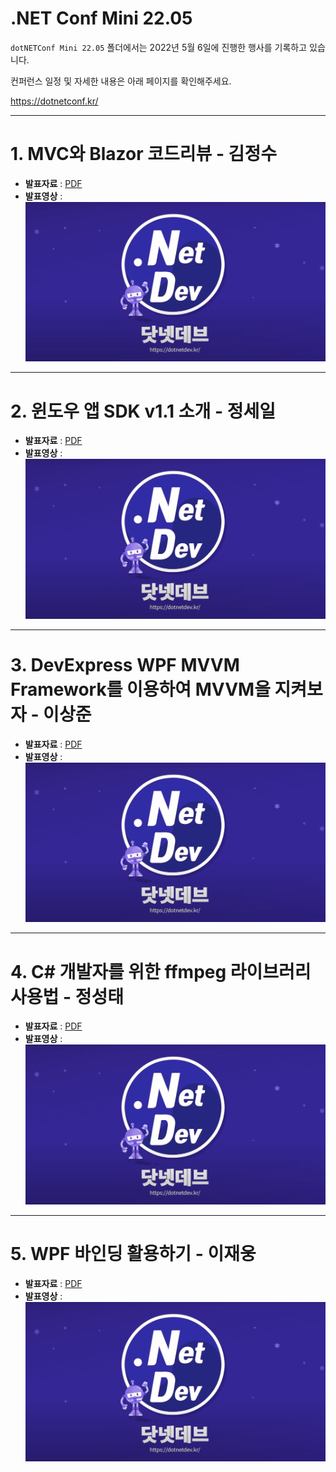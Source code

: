 # .NET Conf Mini 22.05

`dotNETConf Mini 22.05` 폴더에서는 2022년 5월 6일에 진행한 행사를 기록하고 있습니다.

컨퍼런스 일정 및 자세한 내용은 아래 페이지를 확인해주세요.

https://dotnetconf.kr/

---

# 1. MVC와 Blazor 코드리뷰 - 김정수

* **발표자료** : [PDF](10_김정수_MVC와_Blazor_코드리뷰.pdf)
* **발표영상** :
[![닷넷콘 2022](../../dotNET_Dev.jpg)](https://youtu.be/W95lo-337Q8?t=300)

---

# 2. 윈도우 앱 SDK v1.1 소개 - 정세일

* **발표자료** : [PDF](11_Windows_App_SDK_v1.1소개_디모이.pdf)
* **발표영상** : [![닷넷콘 2022](../../dotNET_Dev.jpg)](https://youtu.be/W95lo-337Q8?t=2100)

---

# 3. DevExpress WPF MVVM Framework를 이용하여 MVVM을 지켜보자 - 이상준

* **발표자료** : [PDF](12_dxmvvm세션자료.pdf)
* **발표영상** : [![닷넷콘 2022](../../dotNET_Dev.jpg)](https://youtu.be/W95lo-337Q8?t=3300)

---

# 4. C# 개발자를 위한 ffmpeg 라이브러리 사용법 - 정성태

* **발표자료** : [PDF](13_ffmpeg_with_cs.pdf)
* **발표영상** : [![닷넷콘 2022](../../dotNET_Dev.jpg)](https://youtu.be/W95lo-337Q8?t=5105)

---

# 5. WPF 바인딩 활용하기 - 이재웅

* **발표자료** : [PDF](14_바인딩_이재웅.pdf)
* **발표영상** : [![닷넷콘 2022](../../dotNET_Dev.jpg)](https://youtu.be/W95lo-337Q8?t=6305)
